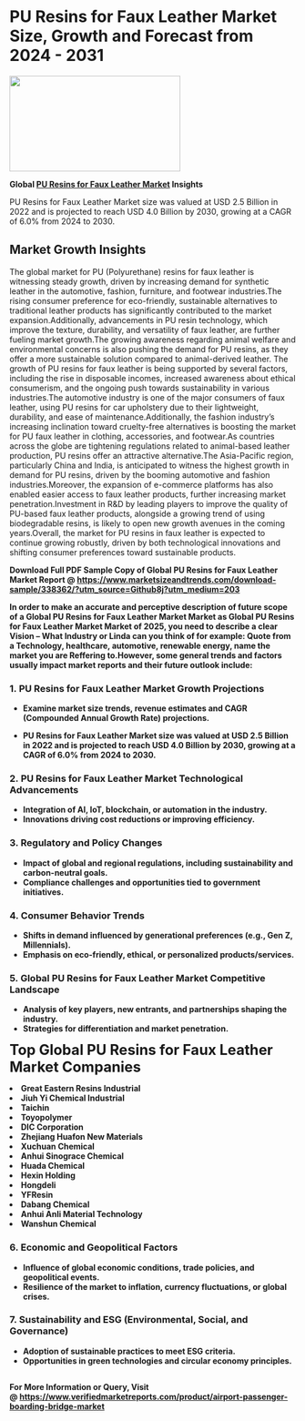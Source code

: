 <H1>PU Resins for Faux Leather Market Size, Growth and Forecast from 2024 - 2031</H1><img class="aligncenter size-medium wp-image-584254" src="https://thirdeyenews.in/wp-content/uploads/2024/09/Global-Market-Research-300x168.jpeg" alt="" width="300" height="168" /><p><strong>Global&nbsp;<a href="https://www.marketsizeandtrends.com/download-sample/338362/?utm_source=Github8j?utm_medium=203">PU Resins for Faux Leather Market</a> Insights</strong></p><p>PU Resins for Faux Leather Market size was valued at USD 2.5 Billion in 2022 and is projected to reach USD 4.0 Billion by 2030, growing at a CAGR of 6.0% from 2024 to 2030.</p><p><h2>Market Growth Insights</h2> The global market for PU (Polyurethane) resins for faux leather is witnessing steady growth, driven by increasing demand for synthetic leather in the automotive, fashion, furniture, and footwear industries.The rising consumer preference for eco-friendly, sustainable alternatives to traditional leather products has significantly contributed to the market expansion.Additionally, advancements in PU resin technology, which improve the texture, durability, and versatility of faux leather, are further fueling market growth.The growing awareness regarding animal welfare and environmental concerns is also pushing the demand for PU resins, as they offer a more sustainable solution compared to animal-derived leather.<strong></strong> The growth of PU resins for faux leather is being supported by several factors, including the rise in disposable incomes, increased awareness about ethical consumerism, and the ongoing push towards sustainability in various industries.The automotive industry is one of the major consumers of faux leather, using PU resins for car upholstery due to their lightweight, durability, and ease of maintenance.Additionally, the fashion industry’s increasing inclination toward cruelty-free alternatives is boosting the market for PU faux leather in clothing, accessories, and footwear.As countries across the globe are tightening regulations related to animal-based leather production, PU resins offer an attractive alternative.The Asia-Pacific region, particularly China and India, is anticipated to witness the highest growth in demand for PU resins, driven by the booming automotive and fashion industries.Moreover, the expansion of e-commerce platforms has also enabled easier access to faux leather products, further increasing market penetration.Investment in R&D by leading players to improve the quality of PU-based faux leather products, alongside a growing trend of using biodegradable resins, is likely to open new growth avenues in the coming years.Overall, the market for PU resins in faux leather is expected to continue growing robustly, driven by both technological innovations and shifting consumer preferences toward sustainable products.<strong></p><p><span class=""><strong>Download Full PDF Sample Copy of Global PU Resins for Faux Leather Market Report</strong> @ <a href="https://www.marketsizeandtrends.com/download-sample/338362/?utm_source=Github8j?utm_medium=203" target="_blank">https://www.marketsizeandtrends.com/download-sample/338362/?utm_source=Github8j?utm_medium=203</a></span></p><p>In order to make an accurate and perceptive description of future scope of a Global&nbsp;PU Resins for Faux Leather Market Market as Global&nbsp;PU Resins for Faux Leather Market Market of 2025, you need to describe a clear Vision &ndash; What Industry or Linda can you think of for example: Quote from a Technology, healthcare, automotive, renewable energy, name the market you are Reffering to.However, some general trends and factors usually impact market reports and their future outlook include:</p><h3>1.&nbsp;<strong>PU Resins for Faux Leather Market Growth Projections</strong></h3><ul><li>Examine market size trends, revenue estimates and CAGR (Compounded Annual Growth Rate) projections.</li><li><p>PU Resins for Faux Leather Market size was valued at USD 2.5 Billion in 2022 and is projected to reach USD 4.0 Billion by 2030, growing at a CAGR of 6.0% from 2024 to 2030.</p></li></ul><h3>2.&nbsp;<strong>PU Resins for Faux Leather Market Technological Advancements</strong></h3><ul><li>Integration of AI, IoT, blockchain, or automation in the industry.</li><li>Innovations driving cost reductions or improving efficiency.</li></ul><h3>3.&nbsp;<strong>Regulatory and Policy Changes</strong></h3><ul><li>Impact of global and regional regulations, including sustainability and carbon-neutral goals.</li><li>Compliance challenges and opportunities tied to government initiatives.</li></ul><h3>4.&nbsp;<strong>Consumer Behavior Trends</strong></h3><ul><li>Shifts in demand influenced by generational preferences (e.g., Gen Z, Millennials).</li><li>Emphasis on eco-friendly, ethical, or personalized products/services.</li></ul><h3>5.&nbsp;<strong>Global PU Resins for Faux Leather Market Competitive Landscape</strong></h3><ul><li>Analysis of key players, new entrants, and partnerships shaping the industry.</li><li>Strategies for differentiation and market penetration.</li></ul><p data-pm-slice="1 1 []"><span style="color: inherit; font-family: inherit; font-size: 25px;">Top Global PU Resins for Faux Leather Market Companies</span></p><div class="" data-test-id=""><p><li>Great Eastern Resins Industrial</li><li> Jiuh Yi Chemical Industrial</li><li> Taichin</li><li> Toyopolymer</li><li> DIC Corporation</li><li> Zhejiang Huafon New Materials</li><li> Xuchuan Chemical</li><li> Anhui Sinograce Chemical</li><li> Huada Chemical</li><li> Hexin Holding</li><li> Hongdeli</li><li> YFResin</li><li> Dabang Chemical</li><li> Anhui Anli Material Technology</li><li> Wanshun Chemical</li></p></div><h3>6.&nbsp;<strong>Economic and Geopolitical Factors</strong></h3><ul><li>Influence of global economic conditions, trade policies, and geopolitical events.</li><li>Resilience of the market to inflation, currency fluctuations, or global crises.</li></ul><h3>7.&nbsp;<strong>Sustainability and ESG (Environmental, Social, and Governance)</strong></h3><ul><li>Adoption of sustainable practices to meet ESG criteria.</li><li>Opportunities in green technologies and circular economy principles.</li></ul><h2><strong style="font-size: 14px;">For More Information or Query, Visit @&nbsp;</strong><a style="background-color: #ffffff; font-size: 14px;" href="https://www.marketsizeandtrends.com/report/pu-resins-for-faux-leather-market/" target="_blank">https://www.verifiedmarketreports.com/product/airport-passenger-boarding-bridge-market</a></h2>